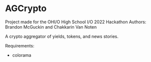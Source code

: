 # AGCrypto
Project made for the OHI/O High School I/O 2022 Hackathon
Authors: Brandon McGuckin and Chakkarin Van Noten

A crypto aggregator of yields, tokens, and news stories.

Requirements:
- colorama
